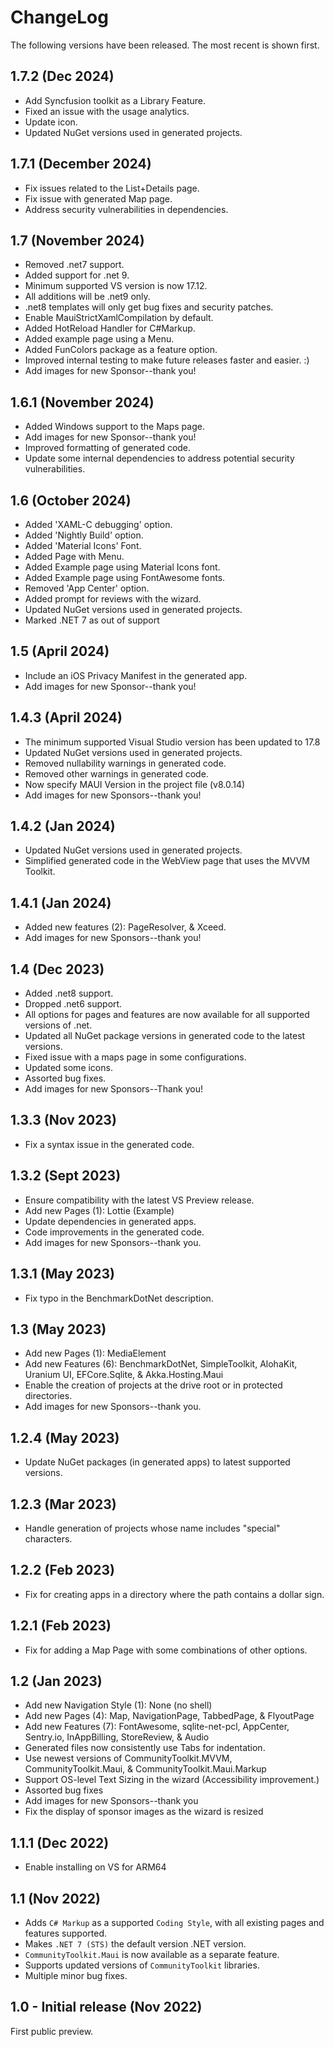 # ChangeLog

The following versions have been released. The most recent is shown first.

## 1.7.2  (Dec 2024)

- Add Syncfusion toolkit as a Library Feature.
- Fixed an issue with the usage analytics.
- Update icon.
- Updated NuGet versions used in generated projects.

## 1.7.1  (December 2024)

- Fix issues related to the List+Details page.
- Fix issue with generated Map page.
- Address security vulnerabilities in dependencies.

## 1.7  (November 2024)

- Removed .net7 support.
- Added support for .net 9.
- Minimum supported VS version is now 17.12.
- All additions will be .net9 only.
- .net8 templates will only get bug fixes and security patches.
- Enable MauiStrictXamlCompilation by default.
- Added HotReload Handler for C#Markup.
- Added example page using a Menu.
- Added FunColors package as a feature option.
- Improved internal testing to make future releases faster and easier. :)
- Add images for new Sponsor--thank you!

## 1.6.1  (November 2024)

- Added Windows support to the Maps page.
- Add images for new Sponsor--thank you!
- Improved formatting of generated code.
- Update some internal dependencies to address potential security vulnerabilities.

## 1.6  (October 2024)

- Added 'XAML-C debugging' option.
- Added 'Nightly Build' option.
- Added 'Material Icons' Font.
- Added Page with Menu.
- Added Example page using Material Icons font.
- Added Example page using FontAwesome fonts.
- Removed 'App Center' option.
- Added prompt for reviews with the wizard.
- Updated NuGet versions used in generated projects.
- Marked .NET 7 as out of support

## 1.5  (April 2024)

- Include an iOS Privacy Manifest in the generated app.
- Add images for new Sponsor--thank you!

## 1.4.3  (April 2024)

- The minimum supported Visual Studio version has been updated to 17.8
- Updated NuGet versions used in generated projects.
- Removed nullability warnings in generated code.
- Removed other warnings in generated code.
- Now specify MAUI Version in the project file (v8.0.14)
- Add images for new Sponsors--thank you!

## 1.4.2  (Jan 2024)

- Updated NuGet versions used in generated projects.
- Simplified generated code in the WebView page that uses the MVVM Toolkit.

## 1.4.1  (Jan 2024)

- Added new features (2): PageResolver, & Xceed.
- Add images for new Sponsors--thank you!

## 1.4  (Dec 2023)

- Added .net8 support.
- Dropped .net6 support.
- All options for pages and features are now available for all supported versions of .net.
- Updated all NuGet package versions in generated code to the latest versions.
- Fixed issue with a maps page in some configurations.
- Updated some icons.
- Assorted bug fixes.
- Add images for new Sponsors--Thank you!

## 1.3.3  (Nov 2023)

- Fix a syntax issue in the generated code.

## 1.3.2  (Sept 2023)

- Ensure compatibility with the latest VS Preview release.
- Add new Pages (1): Lottie (Example)
- Update dependencies in generated apps.
- Code improvements in the generated code.
- Add images for new Sponsors--thank you.

## 1.3.1  (May 2023)

- Fix typo in the BenchmarkDotNet description.

## 1.3  (May 2023)

- Add new Pages (1): MediaElement
- Add new Features (6): BenchmarkDotNet, SimpleToolkit, AlohaKit, Uranium UI, EFCore.Sqlite, & Akka.Hosting.Maui
- Enable the creation of projects at the drive root or in protected directories.
- Add images for new Sponsors--thank you.

## 1.2.4  (May 2023)

- Update NuGet packages (in generated apps) to latest supported versions.

## 1.2.3  (Mar 2023)

- Handle generation of projects whose name includes "special" characters.

## 1.2.2  (Feb 2023)

- Fix for creating apps in a directory where the path contains a dollar sign.

## 1.2.1  (Feb 2023)

- Fix for adding a Map Page with some combinations of other options.

## 1.2  (Jan 2023)

- Add new Navigation Style (1): None (no shell)
- Add new Pages (4): Map, NavigationPage, TabbedPage, & FlyoutPage
- Add new Features (7): FontAwesome, sqlite-net-pcl, AppCenter, Sentry.io, InAppBilling, StoreReview, & Audio
- Generated files now consistently use Tabs for indentation.
- Use newest versions of CommunityToolkit.MVVM, CommunityToolkit.Maui, & CommunityToolkit.Maui.Markup
- Support OS-level Text Sizing in the wizard (Accessibility improvement.)
- Assorted bug fixes
- Add images for new Sponsors--thank you
- Fix the display of sponsor images as the wizard is resized

## 1.1.1  (Dec 2022)

- Enable installing on VS for ARM64

## 1.1  (Nov 2022)

- Adds `C# Markup` as a supported `Coding Style`, with all existing pages and features supported.
- Makes `.NET 7 (STS)` the default version .NET version.
- `CommunityToolkit.Maui` is now available as a separate feature.
- Supports updated versions of `CommunityToolkit` libraries.
- Multiple minor bug fixes.

## 1.0 - Initial release (Nov 2022)

First public preview.
